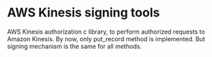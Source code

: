 AWS Kinesis signing tools
====================
AWS Kinesis authorization c library, to perform authorized requests to Amazon Kinesis.
By now, only put_record method is implemented. But signing mechanism is the same for all methods.
